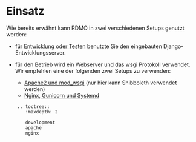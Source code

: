 # Einsatz

Wie bereits erwähnt kann RDMO in zwei verschiedenen Setups genutzt werden:

* für [Entwicklung oder Testen](../development.html) benutzte Sie den eingebauten Django-Entwicklungsserver.

* für den Betrieb wird ein Webserver und das [wsgi](https://docs.djangoproject.com/en/1.10/howto/deployment/wsgi/) Protokoll verwendet. Wir empfehlen eine der folgenden zwei Setups zu verwenden:
    * [Apache2 und mod_wsgi](../apache.html) (nur hier kann Shibboleth verwendet werden)
    * [Nginx, Gunicorn und Systemd](../nginx.html)

```eval_rst
    .. toctree::
       :maxdepth: 2

       development
       apache
       nginx
```
